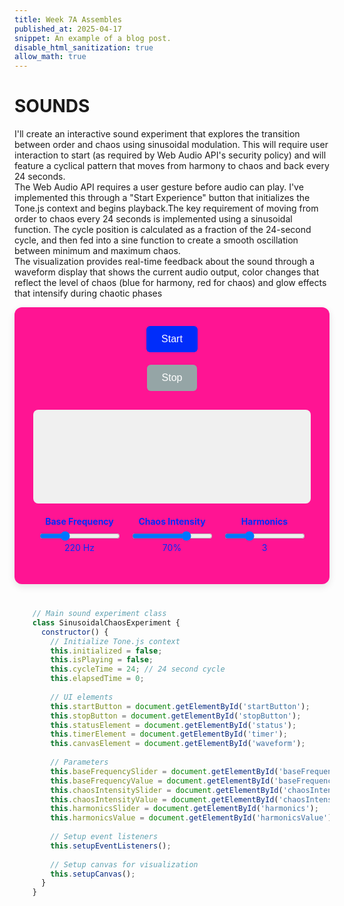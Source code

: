 ```yaml
---
title: Week 7A Assembles
published_at: 2025-04-17
snippet: An example of a blog post.
disable_html_sanitization: true
allow_math: true
---
```

# SOUNDS

I'll create an interactive sound experiment that explores the transition between order and chaos using sinusoidal modulation. This will require user interaction to start (as required by Web Audio API's security policy) and will feature a cyclical pattern that moves from harmony to chaos and back every 24 seconds.<br>
The Web Audio API requires a user gesture before audio can play. I've implemented this through a "Start Experience" button that initializes the Tone.js context and begins playback.The key requirement of moving from order to chaos every 24 seconds is implemented using a sinusoidal function. The cycle position is calculated as a fraction of the 24-second cycle, and then fed into a sine function to create a smooth oscillation between minimum and maximum chaos.<br>
The visualization provides real-time feedback about the sound through a waveform display that shows the current audio output, color changes that reflect the level of chaos (blue for harmony, red for chaos) and glow effects that intensify during chaotic phases


<div class="container">
  <div class="controls">
    <button id="startButton">Start</button>
    <button id="stopButton" disabled>Stop</button>
  </div>
  <div class="visualizer">
    <canvas id="waveform"></canvas>
  </div>
  <div class="parameters">
    <div class="parameter">
      <label for="baseFrequency">Base Frequency</label>
      <input type="range" id="baseFrequency" min="100" max="500" value="220" step="10">
      <span id="baseFrequencyValue">220 Hz</span>
    </div>
    <div class="parameter">
      <label for="chaosIntensity">Chaos Intensity</label>
      <input type="range" id="chaosIntensity" min="0" max="100" value="70" step="5">
      <span id="chaosIntensityValue">70%</span>
    </div>
    <div class="parameter">
      <label for="harmonics">Harmonics</label>
      <input type="range" id="harmonics" min="1" max="8" value="3" step="1">
      <span id="harmonicsValue">3</span>
    </div>
  </div>
</div>

<style>
  .container {
    background-color: deeppink;
    border-radius: 12px;
    padding: 30px;
    box-shadow: 0 4px 12px rgba(0, 0, 0, 0.1);
    max-width: 800px;
    margin: 0 auto 40px auto;
  }
  .controls {
    display: flex;
    flex-direction: column;
    gap: 20px;
    align-items: center;
    margin-bottom: 30px;
  }
  button {
    background-color: #002dfa;
    color: white;
    border: none;
    padding: 12px 24px;
    border-radius: 6px;
    font-size: 16px;
    cursor: pointer;
    transition: background-color 0.3s;
  }
  button:hover {
    background-color: #2980b9;
  }
  button:disabled {
    background-color: #95a5a6;
    cursor: not-allowed;
  }
  .visualizer {
    width: 100%;
    height: 150px;
    background-color: #f0f0f0;
    border-radius: 8px;
    margin-bottom: 20px;
    overflow: hidden;
  }
  canvas {
    display: block;
    width: 100%;
    height: 100%;
  }
  .parameters {
    display: flex;
    flex-wrap: wrap;
    gap: 15px;
    justify-content: center;
    margin-bottom: 20px;
    color: #002dfa;
  }
  .parameter {
    display: flex;
    flex-direction: column;
    align-items: center;
  }
  .parameter label {
    margin-bottom: 5px;
    font-weight: bold;
    color: #002dfa;
  }
</style>

<script src="https://cdnjs.cloudflare.com/ajax/libs/tone/14.8.49/Tone.js"></script>
<script>
class SinusoidalChaosExperiment {
  constructor() {
    this.initialized = false;
    this.isPlaying = false;
    this.cycleTime = 24; // 24 second cycle
    this.elapsedTime = 0;
    this.startButton = document.getElementById('startButton');
    this.stopButton = document.getElementById('stopButton');
    this.canvas = document.getElementById('waveform');
    this.canvasCtx = this.canvas.getContext('2d');
    this.baseFrequencySlider = document.getElementById('baseFrequency');
    this.baseFrequencyValue = document.getElementById('baseFrequencyValue');
    this.chaosIntensitySlider = document.getElementById('chaosIntensity');
    this.chaosIntensityValue = document.getElementById('chaosIntensityValue');
    this.harmonicsSlider = document.getElementById('harmonics');
    this.harmonicsValue = document.getElementById('harmonicsValue');
    this.setupEventListeners();
    this.setupCanvas();
  }
  setupEventListeners() {
    this.startButton.addEventListener('click', () => this.start());
    this.stopButton.addEventListener('click', () => this.stop());
    this.baseFrequencySlider.addEventListener('input', () => {
      const value = this.baseFrequencySlider.value;
      this.baseFrequencyValue.textContent = `${value} Hz`;
      if (this.synths) {
        this.updateSynthParameters();
      }
    });
    this.chaosIntensitySlider.addEventListener('input', () => {
      const value = this.chaosIntensitySlider.value;
      this.chaosIntensityValue.textContent = `${value}%`;
    });
    this.harmonicsSlider.addEventListener('input', () => {
      const value = this.harmonicsSlider.value;
      this.harmonicsValue.textContent = value;
      if (this.isPlaying) {
        this.recreateSynths();
      }
    });
  }
  setupCanvas() {
    this.canvas = document.getElementById('waveform');
    this.canvasCtx = this.canvas.getContext('2d');
    this.resizeCanvas();
    window.addEventListener('resize', () => this.resizeCanvas());
  }
  resizeCanvas() {
    const rect = this.canvas.getBoundingClientRect();
    this.canvas.width = rect.width;
    this.canvas.height = rect.height;
  }
  async start() {
    if (!this.initialized) {
      await Tone.start();
      this.initialized = true;
      this.analyzer = new Tone.Analyser('waveform', 1024);
      this.masterReverb = new Tone.Reverb({ decay: 3, wet: 0.3 }).toDestination();
      this.masterLimiter = new Tone.Limiter(-3).connect(this.masterReverb);
      this.masterAnalyzer = this.analyzer.connect(this.masterLimiter);
      this.animate();
    }
    this.createSynths();
    this.setupTimer();
    this.startButton.disabled = true;
    this.stopButton.disabled = false;
    this.isPlaying = true;
  }
  createSynths() {
    if (this.synths) {
      this.synths.forEach(synth => synth.dispose());
    }
    const numHarmonics = parseInt(this.harmonicsSlider.value);
    this.synths = [];
    for (let i = 0; i < numHarmonics; i++) {
      const synth = new Tone.Synth({
        oscillator: { type: 'sine' },
        envelope: { attack: 0.1 + (i * 0.05), decay: 0.2, sustain: 0.8, release: 1.0 + (i * 0.1) }
      }).connect(this.masterAnalyzer);
      synth.detune.value = i * 2;
      this.synths.push(synth);
    }
    this.updateSynthParameters();
    this.synths.forEach(synth => {
      synth.triggerAttack('+0.05');
    });
  }
  recreateSynths() {
    const wasPlaying = this.isPlaying;
    if (wasPlaying) {
      this.synths.forEach(synth => synth.triggerRelease('+0.05'));
      setTimeout(() => {
        this.createSynths();
      }, 100);
    }
  }
  updateSynthParameters() {
    if (!this.synths) return;
    const baseFreq = parseFloat(this.baseFrequencySlider.value);
    this.synths.forEach((synth, i) => {
      const freq = baseFreq * (i === 0 ? 1 : (i + 1) / i);
      synth.frequency.value = freq;
    });
  }
  setupTimer() {
    this.elapsedTime = 0;
    if (this.timerInterval) {
      clearInterval(this.timerInterval);
    }
    this.timerInterval = setInterval(() => {
      this.elapsedTime += 0.1;
      this.updateChaos();
    }, 100);
  }
  updateChaos() {
    if (!this.synths) return;
    const cyclePosition = (this.elapsedTime % this.cycleTime) / this.cycleTime;
    const chaosLevel = Math.abs(Math.sin(Math.PI * cyclePosition * 2));
    const intensity = parseFloat(this.chaosIntensitySlider.value) / 100;
    const scaledChaos = chaosLevel * intensity;
    this.applyChaosFactor(scaledChaos);
  }
  applyChaosFactor(chaosLevel) {
    if (!this.synths) return;
    this.synths.forEach((synth, i) => {
      const baseFreq = parseFloat(this.baseFrequencySlider.value);
      const harmonicFreq = baseFreq * (i === 0 ? 1 : (i + 1) / i);
      const freqDeviation = harmonicFreq * 0.2 * chaosLevel;
      if (chaosLevel > 0.1) {
        const jitter = (Math.random() * 2 - 1) * freqDeviation;
        synth.frequency.value = harmonicFreq + jitter;
      } else {
        synth.frequency.value = harmonicFreq;
      }
      if (chaosLevel > 0.5) {
        synth.envelope.attack = 0.1 + (Math.random() * chaosLevel * 0.5);
        synth.envelope.release = 0.5 + (Math.random() * chaosLevel * 1.5);
      } else {
        synth.envelope.attack = 0.1 + (i * 0.05);
        synth.envelope.release = 1.0 + (i * 0.1);
      }
    });
    if (this.masterReverb) {
      this.masterReverb.wet.value = 0.2 + (chaosLevel * 0.5);
    }
  }
  animate() {
    requestAnimationFrame(() => this.animate());
    if (this.analyzer) {
      const data = this.analyzer.getValue();
      this.drawWaveform(data);
    }
  }
  drawWaveform(values) {
    const width = this.canvas.width;
    const height = this.canvas.height;
    const ctx = this.canvasCtx;
    ctx.clearRect(0, 0, width, height);
    ctx.lineWidth = 2;
    ctx.strokeStyle = '#3498db';
    ctx.beginPath();
    const sliceWidth = width / values.length;
    let x = 0;
    for (let i = 0; i < values.length; i++) {
      const v = values[i];
      const y = (v * 0.5 + 0.5) * height;
      if (i === 0) {
        ctx.moveTo(x, y);
      } else {
        ctx.lineTo(x, y);
      }
      x += sliceWidth;
    }
    ctx.stroke();
  }
  stop() {
    if (!this.isPlaying) return;
    if (this.synths) {
      this.synths.forEach(synth => {
        synth.triggerRelease('+0.05');
      });
      setTimeout(() => {
        this.synths.forEach(synth => synth.dispose());
        this.synths = null;
      }, 2000);
    }
    if (this.timerInterval) {
      clearInterval(this.timerInterval);
      this.timerInterval = null;
    }
    this.startButton.disabled = false;
    this.stopButton.disabled = true;
    this.isPlaying = false;
  }
}
document.addEventListener('DOMContentLoaded', () => {
  const experiment = new SinusoidalChaosExperiment();
});
</script>

```js
    // Main sound experiment class
    class SinusoidalChaosExperiment {
      constructor() {
        // Initialize Tone.js context
        this.initialized = false;
        this.isPlaying = false;
        this.cycleTime = 24; // 24 second cycle
        this.elapsedTime = 0;
        
        // UI elements
        this.startButton = document.getElementById('startButton');
        this.stopButton = document.getElementById('stopButton');
        this.statusElement = document.getElementById('status');
        this.timerElement = document.getElementById('timer');
        this.canvasElement = document.getElementById('waveform');
        
        // Parameters
        this.baseFrequencySlider = document.getElementById('baseFrequency');
        this.baseFrequencyValue = document.getElementById('baseFrequencyValue');
        this.chaosIntensitySlider = document.getElementById('chaosIntensity');
        this.chaosIntensityValue = document.getElementById('chaosIntensityValue');
        this.harmonicsSlider = document.getElementById('harmonics');
        this.harmonicsValue = document.getElementById('harmonicsValue');
        
        // Setup event listeners
        this.setupEventListeners();
        
        // Setup canvas for visualization
        this.setupCanvas();
      }
    }
```
